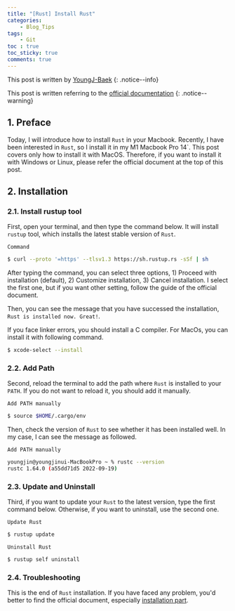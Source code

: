 ```yaml
---
title: "[Rust] Install Rust"
categories:
    - Blog_Tips
tags:
    - Git
toc : true
toc_sticky: true
comments: true
---
```

This post is written by [YoungJ-Baek](https://github.com/YoungJ-Baek)
{: .notice--info}

This post is written referring to the [official documentation](https://doc.rust-lang.org/book/title-page.html)
{: .notice--warning}

## 1. Preface
Today, I will introduce how to install `Rust` in your Macbook. Recently, I have been interested in `Rust`, so I install it in my M1 Macbook Pro 14`. This post covers only how to install it with MacOS. Therefore, if you want to install it with Windows or Linux, please refer the official document at the top of this post.


## 2. Installation
### 2.1. Install rustup tool
First, open your terminal, and then type the command below. It will install `rustup` tool, which installs the latest stable version of `Rust`.

<div class="notice--primary" markdown="1">

`Command`
```bash
$ curl --proto '=https' --tlsv1.3 https://sh.rustup.rs -sSf | sh
```

</div>

After typing the command, you can select three options, 1) Proceed with installation (default), 2) Customize installation, 3) Cancel installation. I select the first one, but if you want other setting, follow the guide of the official document.

Then, you can see the message that you have successed the installation, `Rust is installed now. Great!`.

<div class="notice--danger" markdown="1">

If you face linker errors, you should install a C compiler. For MacOs, you can install it with following command.
```bash
$ xcode-select --install
```

</div>


### 2.2. Add Path
Second, reload the terminal to add the path where `Rust` is installed to your `PATH`. If you do not want to reload it, you should add it manually.

<div class="notice--primary" markdown="1">

`Add PATH manually`
```bash
$ source $HOME/.cargo/env
```

</div>

Then, check the version of `Rust` to see whether it has been installed well. In my case, I can see the message as followed.

<div class="notice--primary" markdown="1">

`Add PATH manually`
```bash
youngjin@youngjinui-MacBookPro ~ % rustc --version
rustc 1.64.0 (a55dd71d5 2022-09-19)
```

</div>


### 2.3. Update and Uninstall
Third, if you want to update your `Rust` to the latest version, type the first command below. Otherwise, if you want to uninstall, use the second one.

<div class="notice--primary" markdown="1">

`Update Rust`
```bash
$ rustup update
```

`Uninstall Rust`
```bash
$ rustup self uninstall
```

</div>


### 2.4. Troubleshooting
This is the end of `Rust` installation. If you have faced any problem, you'd better to find the official document, especially [installation part](https://doc.rust-lang.org/book/ch01-01-installation.html).